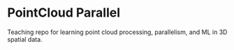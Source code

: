 # PointCloud Parallel

Teaching repo for learning point cloud processing, parallelism, and ML in 3D spatial data.
